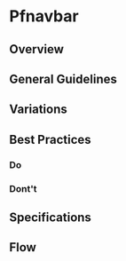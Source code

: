 # Pfnavbar

## Overview

## General Guidelines

## Variations

## Best Practices

### Do

### Dont't

## Specifications

## Flow
